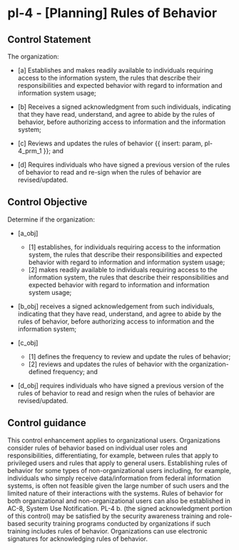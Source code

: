 # pl-4 - \[Planning\] Rules of Behavior

## Control Statement

The organization:

- \[a\] Establishes and makes readily available to individuals requiring access to the information system, the rules that describe their responsibilities and expected behavior with regard to information and information system usage;

- \[b\] Receives a signed acknowledgment from such individuals, indicating that they have read, understand, and agree to abide by the rules of behavior, before authorizing access to information and the information system;

- \[c\] Reviews and updates the rules of behavior {{ insert: param, pl-4_prm_1 }}; and

- \[d\] Requires individuals who have signed a previous version of the rules of behavior to read and re-sign when the rules of behavior are revised/updated.

## Control Objective

Determine if the organization:

- \[a_obj\]

  - \[1\] establishes, for individuals requiring access to the information system, the rules that describe their responsibilities and expected behavior with regard to information and information system usage;
  - \[2\] makes readily available to individuals requiring access to the information system, the rules that describe their responsibilities and expected behavior with regard to information and information system usage;

- \[b_obj\] receives a signed acknowledgement from such individuals, indicating that they have read, understand, and agree to abide by the rules of behavior, before authorizing access to information and the information system;

- \[c_obj\]

  - \[1\] defines the frequency to review and update the rules of behavior;
  - \[2\] reviews and updates the rules of behavior with the organization-defined frequency; and

- \[d_obj\] requires individuals who have signed a previous version of the rules of behavior to read and resign when the rules of behavior are revised/updated.

## Control guidance

This control enhancement applies to organizational users. Organizations consider rules of behavior based on individual user roles and responsibilities, differentiating, for example, between rules that apply to privileged users and rules that apply to general users. Establishing rules of behavior for some types of non-organizational users including, for example, individuals who simply receive data/information from federal information systems, is often not feasible given the large number of such users and the limited nature of their interactions with the systems. Rules of behavior for both organizational and non-organizational users can also be established in AC-8, System Use Notification. PL-4 b. (the signed acknowledgment portion of this control) may be satisfied by the security awareness training and role-based security training programs conducted by organizations if such training includes rules of behavior. Organizations can use electronic signatures for acknowledging rules of behavior.
